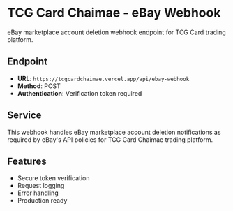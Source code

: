 # TCG Card Chaimae - eBay Webhook

eBay marketplace account deletion webhook endpoint for TCG Card trading platform.

## Endpoint
- **URL**: `https://tcgcardchaimae.vercel.app/api/ebay-webhook`
- **Method**: POST
- **Authentication**: Verification token required

## Service
This webhook handles eBay marketplace account deletion notifications as required by eBay's API policies for TCG Card Chaimae trading platform.

## Features
- Secure token verification
- Request logging
- Error handling
- Production ready
